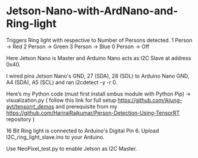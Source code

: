 # Jetson-Nano-with-ArdNano-and-Ring-light

Triggers Ring light with respective to Number of Persons detected.
1 Person -> Red
2 Person -> Green
3 Person -> Blue
0 Person -> Off

Here Jetson Nano is Master and Arduino Nano acts as I2C Slave at address 0x40.

I wired pins Jetson Nano's GND, 27 (SDA), 28 (SDL) to Arduino Nano GND, A4 (SDA), A5 (SCL) and ran i2cdetect -y -r 0.

Here’s my Python code (must first install smbus module with Python Pip) -> visualization.py
( follow this link for full setup https://github.com/jkjung-avt/tensorrt_demos and prerequisite from my https://github.com/HarirajRajkumar/Person-Detection-Using-TensorRT repository )

16 Bit Ring light is connected to Arduino's Digital Pin 6. 
Upload I2C_ring_light_slave.ino to your Arduino.

Use NeoPixel_test.py to enable Jetson as I2C Master.
